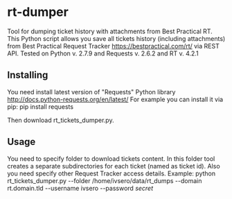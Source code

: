 # rt-dumper
Tool for dumping ticket history with attachments from Best Practical RT.
This Python script allows you save all tickets history (including attachments) from Best Practical Request Tracker https://bestpractical.com/rt/ via REST API.
Tested on Python v. 2.7.9 and Requests v. 2.6.2 and RT v. 4.2.1

Installing
--------------------
You need install latest version of "Requests" Python library http://docs.python-requests.org/en/latest/ For example you can install it via pip:
pip install requests

Then download rt_tickets_dumper.py.

Usage
--------------------
You need to specify folder to download tickets content. In this folder tool creates a separate subdirectories for each ticket (named as ticket id).
Also you need specify other Request Tracker access details.
Example:
python rt_tickets_dumper.py --folder /home/ivsero/data/rt_dumps --domain rt.domain.tld --username ivsero --password *secret*
